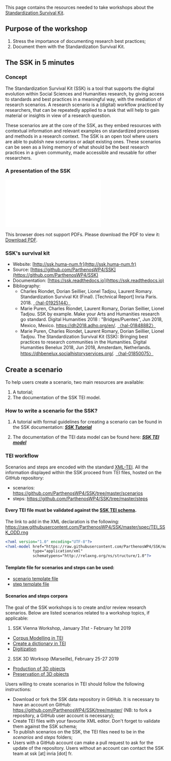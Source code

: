 This page contains the resources needed to take workshops about the [Standardization Survival Kit](http://ssk.huma-num.fr).

## Purpose of the workshop

1. Stress the importance of documenting research best practices;
1. Document them with the Standardization Survival Kit.

## The SSK in 5 minutes

### Concept
The Standardization Survival Kit (SSK) is a tool that supports the digital evolution within Social Sciences and Humanities research, by giving access to standards and best practices in a meaningful way, with the mediation of research scenarios. A research scenario is a (digital) workflow practiced by researchers, that can be repeatedly applied to a task that will help to gain material or insights in view of a research question.

These scenarios are at the core of the SSK, as they embed resources with contextual information and relevant examples on standardized processes and methods in a research context. The SSK is an open tool where users are able to publish new scenarios or adapt existing ones. These scenarios can be seen as a living memory of what should be the best research practices in a given community, made accessible and reusable for other researchers.

### A presentation of the SSK

<object data="img/SSK_19_WS.pdf" type="application/pdf" width="700px" height="700px">
    <embed src="img/SSK_19_WS.pdf">
        <p>This browser does not support PDFs. Please download the PDF to view it: <a href="img/SSK_19_WS.pdf">Download PDF</a>.</p>
    </embed>
</object>

### SSK's survival kit
* Website: [http://ssk.huma-num.fr](http://ssk.huma-num.fr)
* Source: [https://github.com/ParthenosWP4/SSK](https://github.com/ParthenosWP4/SSK)
* Documentation: [https://ssk.readthedocs.io](https://ssk.readthedocs.io)
* Bibliography:
  * Charles Riondet, Dorian Seillier, Lionel Tadjou, Laurent Romary. Standardization Survival Kit (Final). [Technical Report] Inria Paris. 2018. [〈hal-01925144〉](https://hal.inria.fr/hal-01925144)
  * Marie Puren, Charles Riondet, Laurent Romary, Dorian Seillier, Lionel Tadjou. SSK by example. Make your Arts and Humanities research go standard. Digital Humanities 2018 : "Bridges/Puentes", Jun 2018, Mexico, Mexico. https://dh2018.adho.org/en/. [〈hal-01848882〉](https://hal.inria.fr/hal-01848882)
  * Marie Puren, Charles Riondet, Laurent Romary, Dorian Seillier, Lionel Tadjou. The Standardization Survival Kit (SSK): Bringing best practices to research communities in the Humanities. Digital Humanities Benelux 2018, Jun 2018, Amsterdam, Netherlands. https://dhbenelux.socialhistoryservices.org/. [〈hal-01850075〉](https://hal.inria.fr/hal-01850075)


## Create a scenario

To help users create a scenario, two main resources are available:

1. A tutorial;
2. The documentation of the SSK TEI model.

### How to write a scenario for the SSK?

1. A tutorial with formal guidelines for creating a scenario can be found in the SSK documentation:
***[SSK Tutorial](https://ssk.readthedocs.io/en/latest/1_tuto.html)***

1. The documentation of the TEI data model can be found here:
***[SSK TEI model](https://ssk.readthedocs.io/en/latest/2_ssktei.html)***


### TEI workflow


Scenarios and steps are encoded with the standard [XML-TEI](http://tei-c.org/). All the information displayed within the SSK proceed from TEI files, hosted on the GitHub repository:
* scenarios: https://github.com/ParthenosWP4/SSK/tree/master/scenarios
* steps: https://github.com/ParthenosWP4/SSK/tree/master/steps


#### Every TEI file must be validated against the [SSK TEI schema](https://ssk.readthedocs.io/en/latest/2_ssktei.html#schema).

The link to add in the XML declaration is the following:
https://raw.githubusercontent.com/ParthenosWP4/SSK/master/spec/TEI_SSK_ODD.rng

```xml
<?xml version="1.0" encoding="UTF-8"?>
<?xml-model href="https://raw.githubusercontent.com/ParthenosWP4/SSK/master/spec/TEI_SSK_ODD.rng"
            type="application/xml"
            schematypens="http://relaxng.org/ns/structure/1.0"?>
```

#### Template file for scenarios and steps can be used:
  * [scenario template file](https://github.com/ParthenosWP4/Workshops/blob/master/SSK_Scenario_template.xml)
  * [step template file](https://github.com/ParthenosWP4/Workshops/blob/master/SSK_step_template.xml)

#### Scenarios and steps corpora

The goal of the SSK workshops is to create and/or review research scenarios. Below are listed scenarios related to a workshop topics, if applicable:
1. SSK Vienna Workshop, January 31st - February 1st 2019
  * [Corpus Modelling in TEI](https://github.com/ParthenosWP4/Workshops/tree/master/Vienna19/corpusModellinginTEI)
  * [Create a dictionary in TEI](https://github.com/ParthenosWP4/Workshops/tree/master/Vienna19/dictionaryInTEI)
  * [Digitization](https://github.com/ParthenosWP4/Workshops/tree/master/Vienna19/digitization)
2. SSK 3D Worksop (Marseille), February 25-27 2019
  * [Production of 3D objects](https://github.com/ParthenosWP4/Workshops/tree/master/Marseille19/3DObjectsProduction)
  * [Preservation of 3D objects](https://github.com/ParthenosWP4/Workshops/tree/master/Marseille19/3DObjectsPreserving)


Users willing to create scenarios in TEI should follow the following
instructions:
  * Download or fork the SSK data repository in GitHub. It is necessary to have an account on GitHub: https://github.com/ParthenosWP4/SSK/tree/master/ (NB: to fork a repository, a GitHub user account is necessary);
  * Create TEI files with your favourite XML editor. Don't forget to validate them against the SSK schema;
  * To publish scenarios on the SSK, the TEI files need to be in the *scenarios* and *steps* folders;
  * Users with a GitHub account can make a pull request to ask for the update of the repository. Users without an account can contact the SSK team at ssk [at] inria [dot] fr.
